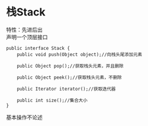 # 栈Stack
特性：先进后出  
声明一个顶层接口
```
public interface Stack {
    public void push(Object object);//向栈头尾添加元素

    public Object pop();//获取栈头元素，并且删除

    public Object peek();//获取栈头元素，不删除

    public Iterator iterator();//获取迭代器

    public int size();//集合大小
}
```
基本操作不论述